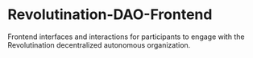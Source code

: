 # Revolutination-DAO-Frontend
Frontend interfaces and interactions for participants to engage with the Revolutination decentralized autonomous organization.
